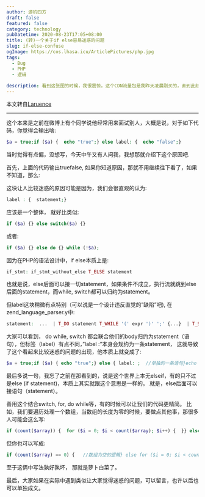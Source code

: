 ```yaml
---
author: 游钓四方
draft: false
featured: false
category: technology
pubDatetime: 2020-08-23T17:05+08:00
title: (转)一个关于if else容易迷惑的问题
slug: if-else-confuse
ogImage: https://cos.lhasa.icu/ArticlePictures/php.jpg
tags:
  - Bug
  - PHP
  - 逻辑
  
description: 看到这张图的时候，我很震惊。这个CDN流量包是我昨天凌晨刚买的，直到此刻才发现我的CDN流量被恶意盗刷了
---
```


本文转自[Laruence](https://www.laruence.com/2020/07/09/6015.html)

---

这个本来是之前在微博上有个同学说他经常用来面试别人，大概是说，对于如下代码，你觉得会输出啥:

```php
$a = true;if ($a) {  echo "true";} else label: {  echo "false";}
```

当时觉得有点偏，没想写，今天中午又有人问我，我想那就介绍下这个原因吧.

首先，上面的代码输出truefalse, 如果你知道原因，那就不用继续往下看了，如果不知道，那么:

这块让人比较迷惑的原因可能是因为，我们会很直观的认为:

```php
label : {  statement;}
```

应该是一个整体， 就好比类似:

```php
if ($a) {} else switch($a) {}
```

或者:

```php
if ($a) {} else do {} while (!$a);
```

因为在PHP的语法设计中，if else本质上是:

```php
if_stmt: if_stmt_without_else T_ELSE statement
```

也就是说，else后面可以接一切statement，如果条件不成立，执行流就跳到else后面的statement，而while, switch都可以归约为statement。

但label这块稍微有点特别（可以说是一个设计违反直觉的”缺陷”吧), 在zend_language_parser.y中:

```php
statement:  ...  | T_DO statement T_WHILE '(' expr ')' ';' {...}  | T_SWITCH '(' expr ')' switch_case_list {...}  | T_STRING ‘:’ { $$ = zend_ast_create(ZEND_AST_LABEL, $1); }
```

大家可以看到， do while, switch 都会联合他们的body归约为statement（语句），但标签（label）有点不同，”label :”本身会规约为一条statement， 这就导致了这个看起来比较迷惑的问题的出现，他本质上就变成了:

```php
$a = true;if ($a) { echo "true";} else { label: ;  //单独的一条语句}echo "false";
```

最后多说一句，我忘了之前在那看到的，说是这个世界上本无elseif，有的只不过是else (if statement)，本质上其实就跟这个意思是一样的。 就是，else后面可以接语句（statement）。

善用这个结合switch, for, do while等，有的时候可以让我们的代码更精简。
比如，我们要遍历处理一个数组，当数组的长度为零的时候，要做点其他事，那很多人可能会这么写:

```php
if (count($array)) {  for ($i = 0; $i < count($array); $i++) {  }} else {  //数组为空的逻辑}
```

但你也可以写成:

```php
if (count($array) == 0) {   //数组为空的逻辑} else for ($i = 0; $i < count($array); $i++) {}
```

至于这俩中写法孰好孰坏， 那就是萝卜白菜了。

最后，大家如果在实际中遇到类似让大家觉得迷惑的问题，可以留言，也许以后也可以单独成文。